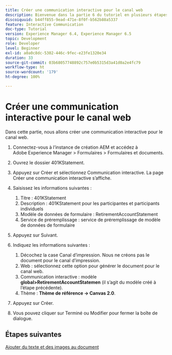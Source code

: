```yaml
---
title: Créer une communication interactive pour le canal web
description: Bienvenue dans la partie 6 du tutoriel en plusieurs étapes sur la création de votre premier document de communication interactive. Dans cette partie, nous allons créer une communication interactive pour le canal web.
discoiquuid: b44ff855-9ead-471e-8f0f-b562b88a5337
feature: Interactive Communication
doc-type: Tutorial
version: Experience Manager 6.4, Experience Manager 6.5
topic: Development
role: Developer
level: Beginner
exl-id: a0a0c8dc-5302-446c-9fec-e23fe1320e34
duration: 33
source-git-commit: 03b68057748892c757e0b5315d3a41d0a2e4fc79
workflow-type: ht
source-wordcount: '179'
ht-degree: 100%

---
```


# Créer une communication interactive pour le canal web

Dans cette partie, nous allons créer une communication interactive pour le canal web.

1. Connectez-vous à l’instance de création AEM et accédez à Adobe Experience Manager > Formulaires > Formulaires et documents.
1. Ouvrez le dossier 401KStatement.
1. Appuyez sur Créer et sélectionnez Communication interactive. La page Créer une communication interactive s’affiche.
1. Saisissez les informations suivantes :

   1. Titre : 401KStatement
   1. Description : 401KStatement pour les participantes et participants individuels
   1. Modèle de données de formulaire : RetirementAccountStatement
   1. Service de préremplissage : service de préremplissage de modèle de données de formulaire

1. Appuyez sur Suivant.
1. Indiquez les informations suivantes :

   1. Décochez la case Canal d’impression. Nous ne créons pas le document pour le canal d’impression.
   1. Web : sélectionnez cette option pour générer le document pour le canal web.
   1. Communication interactive : modèle **global>RetirementAccountStatemen** (il s’agit du modèle créé à l’étape précédente).
   1. Thème : **Thème de référence -> Canvas 2.0**.

1. Appuyez sur Créer.
1. Vous pouvez cliquer sur Terminé ou Modifier pour fermer la boîte de dialogue.

## Étapes suivantes

[Ajouter du texte et des images au document](./partseven.md)
